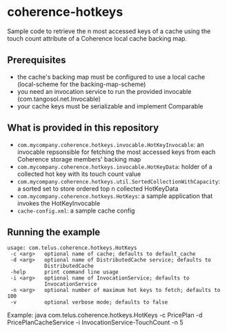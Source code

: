 # coherence-hotkeys

Sample code to retrieve the n most accessed keys of a cache using the touch count attribute of a Coherence local cache backing map.

## Prerequisites

- the cache's backing map must be configured to use a local cache (local-scheme for the backing-map-scheme)
- you need an invocation service to run the provided invocable (com.tangosol.net.Invocable)
- your cache keys must be serializable and implement Comparable

## What is provided in this repository

- ```com.mycompany.coherence.hotkeys.invocable.HotKeyInvocable```: an invocable repsonsible for fetching the most accessed keys from each Coherence storage members' backing map
- ```com.mycompany.coherence.hotkeys.invocable.HotKeyData```: holder of a collected hot key with its touch count value
- ```com.mycompany.coherence.hotkeys.util.SortedCollectionWithCapacity```: a sorted set to store ordered top n collected HotKeyData
- ```com.mycompany.coherence.hotkeys.HotKeys```: a sample application that invokes the HotKeyInvocable
- ```cache-config.xml```: a sample cache config

## Running the example

```
usage: com.telus.coherence.hotkeys.HotKeys
 -c <arg>   optional name of cache; defaults to default_cache
 -d <arg>   optional name of DistributedCache service; defaults to
            DistributedCache
 -help      print command line usage
 -i <arg>   optional name of InvocationService; defaults to
            InvocationService
 -n <arg>   optional number of maximum hot keys to fetch; defaults to 100
 -v         optional verbose mode; defaults to false
```
Example:
java com.telus.coherence.hotkeys.HotKeys -c PricePlan -d PricePlanCacheService -i InvocationService-TouchCount -n 5
